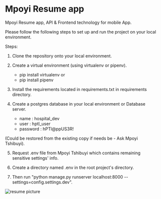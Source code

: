 # Mpoyi Resume app

Mpoyi Resume app, API & Frontend technology for mobile App. 

Please follow the following steps to set up and run the project on your local environment.


Steps:

1. Clone the repository onto your local environment.

2. Create a virtual environment (using virtualenv or pipenv).
	- pip install virtualenv or 
	- pip install pipenv

3. Install the requirements located in requirements.txt in requirements directory.

4. Create a postgres database in your local environment or Database server.
	- name : hospital_dev
	- user : hptl_user
	- password : hPTl@ppUS3R!

(Could be restored from the existing copy if needs be - Ask Mpoyi Tshibuyi).

5. Request .env file from Mpoyi Tshibuyi which contains remaining sensitive settings' info.

6. Create a directory named .env  in the root project's directory. 
   
7. Then run "python manage.py runserver localhost:8000 --settings=config.settings.dev".

![resume picture](https://user-images.githubusercontent.com/68503196/205584275-b4ee6d67-3bae-4f51-aa5a-c2a1ed2adbc5.png)
